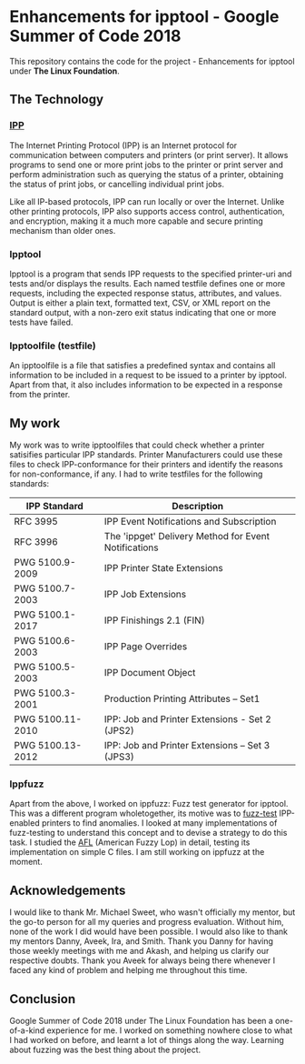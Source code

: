 # Enhancements for ipptool - Google Summer of Code 2018

This repository contains the code for the project - Enhancements for ipptool under __The Linux Foundation__.

## The Technology
### [IPP](https://en.wikipedia.org/wiki/Internet_Printing_Protocol)
The Internet Printing Protocol (IPP) is an Internet protocol for communication between computers and printers (or print server). It allows programs to send one or more print jobs to the printer or print server and perform administration such as querying the status of a printer, obtaining the status of print jobs, or cancelling individual print jobs.

Like all IP-based protocols, IPP can run locally or over the Internet. Unlike other printing protocols, IPP also supports access control, authentication, and encryption, making it a much more capable and secure printing mechanism than older ones.

### Ipptool
Ipptool is a program that sends IPP requests to  the  specified printer-uri and tests and/or displays the results.
Each named testfile defines one  or  more requests,  including the expected response status, attributes, and values.
Output is either a plain text, formatted text, CSV, or XML report on the standard output, with a non-zero exit status indicating that one or more tests have failed.

### Ipptoolfile (testfile)
An ipptoolfile is a file that satisfies a predefined syntax and contains all information to be included in a request to be issued to a printer by ipptool.
Apart from that, it also includes information to be expected in a response from the printer.

## My work
My work was to write ipptoolfiles that could check whether a printer satisifies particular IPP standards.
Printer Manufacturers could use these files to check IPP-conformance for their printers and identify the reasons for non-conformance, if any.
I had to write testfiles for the following standards:

IPP Standard | Description
------------ | -------------
RFC 3995 | IPP Event Notifications and Subscription
RFC 3996 | The 'ippget' Delivery Method for Event Notifications
PWG 5100.9-2009 | IPP Printer State Extensions
PWG 5100.7-2003 | IPP Job Extensions
PWG 5100.1-2017 | IPP Finishings 2.1 (FIN)
PWG 5100.6-2003 | IPP Page Overrides
PWG 5100.5-2003 | IPP Document Object
PWG 5100.3-2001 | Production Printing Attributes – Set1
PWG 5100.11-2010 | IPP: Job and Printer Extensions - Set 2 (JPS2)
PWG 5100.13-2012 | IPP: Job and Printer Extensions – Set 3 (JPS3)


### Ippfuzz
Apart from the above, I worked on ippfuzz: Fuzz test generator for ipptool.
This was a different program wholetogether, its motive was to [fuzz-test](https://en.wikipedia.org/wiki/Fuzzing) IPP-enabled printers to find anomalies.
I looked at many implementations of fuzz-testing to understand this concept and to devise a strategy to do this task.
I studied the [AFL](http://lcamtuf.coredump.cx/afl/) (American Fuzzy Lop) in detail, testing its implementation on simple C files.
I am still working on ippfuzz at the moment.

## Acknowledgements
I would like to thank Mr. Michael Sweet, who wasn't officially my mentor, but the go-to person for all my queries and progress evaluation. Without him, none of the work I did would have been possible. I would also like to thank my mentors Danny, Aveek, Ira, and Smith. Thank you Danny for having those weekly meetings with me and Akash, and helping us clarify our respective doubts. Thank you Aveek for always being there whenever I faced any kind of problem and helping me throughout this time.

## Conclusion
Google Summer of Code 2018 under The Linux Foundation has been a one-of-a-kind experience for me. I worked on something nowhere close to what I had worked on before, and learnt a lot of things along the way. Learning about fuzzing was the best thing about the project.



